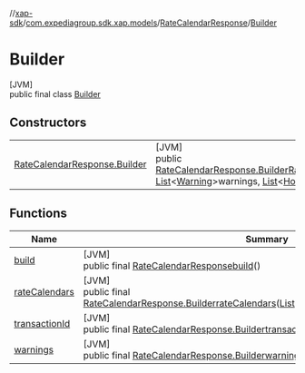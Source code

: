 //[xap-sdk](../../../../index.md)/[com.expediagroup.sdk.xap.models](../../index.md)/[RateCalendarResponse](../index.md)/[Builder](index.md)

# Builder

[JVM]\
public final class [Builder](index.md)

## Constructors

| | |
|---|---|
| [RateCalendarResponse.Builder](-rate-calendar-response.-builder.md) | [JVM]<br>public [RateCalendarResponse.Builder](index.md)[RateCalendarResponse.Builder](-rate-calendar-response.-builder.md)([String](https://docs.oracle.com/javase/8/docs/api/java/lang/String.html)transactionId, [List](https://docs.oracle.com/javase/8/docs/api/java/util/List.html)&lt;[Warning](../../-warning/index.md)&gt;warnings, [List](https://docs.oracle.com/javase/8/docs/api/java/util/List.html)&lt;[HotelRateCalendar](../../-hotel-rate-calendar/index.md)&gt;rateCalendars) |

## Functions

| Name | Summary |
|---|---|
| [build](build.md) | [JVM]<br>public final [RateCalendarResponse](../index.md)[build](build.md)() |
| [rateCalendars](rate-calendars.md) | [JVM]<br>public final [RateCalendarResponse.Builder](index.md)[rateCalendars](rate-calendars.md)([List](https://docs.oracle.com/javase/8/docs/api/java/util/List.html)&lt;[HotelRateCalendar](../../-hotel-rate-calendar/index.md)&gt;rateCalendars) |
| [transactionId](transaction-id.md) | [JVM]<br>public final [RateCalendarResponse.Builder](index.md)[transactionId](transaction-id.md)([String](https://docs.oracle.com/javase/8/docs/api/java/lang/String.html)transactionId) |
| [warnings](warnings.md) | [JVM]<br>public final [RateCalendarResponse.Builder](index.md)[warnings](warnings.md)([List](https://docs.oracle.com/javase/8/docs/api/java/util/List.html)&lt;[Warning](../../-warning/index.md)&gt;warnings) |
